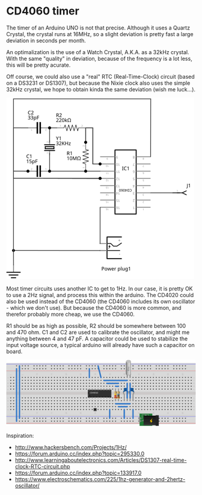 # CD4060 timer

The timer of an Arduino UNO is not that precise. Although it uses a Quartz Crystal, the crystal runs at 16MHz, so a slight deviation is pretty fast a large deviation in seconds per month.

An optimalization is the use of a Watch Crystal, A.K.A. as a 32kHz crystal. With the same "quality" in deviation, because of the frequency is a lot less, this will be pretty acurate.

Off course, we could also use a "real" RTC (Real-Time-Clock) circuit (based on a DS3231 or DS1307), but because the Nixie clock also uses the simple 32kHz crystal, we hope to obtain kinda the same deviation (wish me luck...).

![](cd4060-timer_schema.svg)

Most timer circuits uses another IC to get to 1Hz. In our case, it is pretty OK to use a 2Hz signal, and process this within the arduino. The CD4020 could also be used instead of the CD4060 (the CD4060 includes its own oscillator - which we don't use). But because the CD4060 is more common, and therefor probably more cheap, we use the CD4060.

R1 should be as high as possible, R2 should be somewhere between 100 and 470 ohm. C1 and C2 are used to calibrate the oscillator, and might me anything between 4 and 47 pF. A capacitor could be used to stabilize the input voltage source, a typical arduino will already have such a capacitor on board.

![](cd4060-timer_bb.svg)

Inspiration:

- http://www.hackersbench.com/Projects/1Hz/
- https://forum.arduino.cc/index.php?topic=295330.0
- http://www.learningaboutelectronics.com/Articles/DS1307-real-time-clock-RTC-circuit.php
- https://forum.arduino.cc/index.php?topic=133917.0
- https://www.electroschematics.com/225/1hz-generator-and-2hertz-oscillator/

